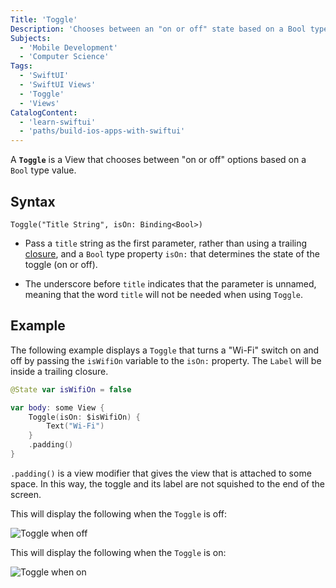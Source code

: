 ```yaml
---
Title: 'Toggle'
Description: 'Chooses between an "on or off" state based on a Bool type value.'
Subjects:
  - 'Mobile Development'
  - 'Computer Science'
Tags:
  - 'SwiftUI'
  - 'SwiftUI Views'
  - 'Toggle'
  - 'Views'
CatalogContent:
  - 'learn-swiftui'
  - 'paths/build-ios-apps-with-swiftui'
---
```


A **`Toggle`** is a View that chooses between "on or off" options based on a `Bool` type value.

## Syntax

```pseudo
Toggle("Title String", isOn: Binding<Bool>)
```

- Pass a `title` string as the first parameter, rather than using a trailing [closure](https://www.codecademy.com/resources/docs/swift/closures), and a `Bool` type property `isOn:` that determines the state of the toggle (on or off).

- The underscore before `title` indicates that the parameter is unnamed, meaning that the word `title` will not be needed when using `Toggle`.

## Example

The following example displays a `Toggle` that turns a "Wi-Fi" switch on and off by passing the `isWifiOn` variable to the `isOn:` property. The `Label` will be inside a trailing closure.

```swift
@State var isWifiOn = false

var body: some View {
    Toggle(isOn: $isWifiOn) {
        Text("Wi-Fi")
    }
    .padding()
}
```

`.padding()` is a view modifier that gives the view that is attached to some space. In this way, the toggle and its label are not squished to the end of the screen.
 
This will display the following when the `Toggle` is off:

![Toggle when off](https://raw.githubusercontent.com/Codecademy/docs/main/media/swiftui-toggle-off.png)

This will display the following when the `Toggle` is on:

![Toggle when on](https://raw.githubusercontent.com/Codecademy/docs/main/media/swiftui-toggle-on.png)
